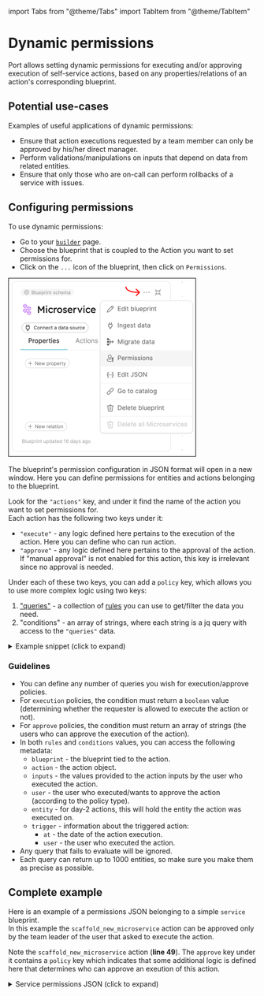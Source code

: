 import Tabs from "@theme/Tabs"
import TabItem from "@theme/TabItem"

# Dynamic permissions

Port allows setting dynamic permissions for executing and/or approving execution of self-service actions, based on any properties/relations of an action's corresponding blueprint.

## Potential use-cases

Examples of useful applications of dynamic permissions:

- Ensure that action executions requested by a team member can only be approved by his/her direct manager.
- Perform validations/manipulations on inputs that depend on data from related entities.
- Ensure that only those who are on-call can perform rollbacks of a service with issues.

## Configuring permissions

To use dynamic permissions:

- Go to your [`builder`](https://app.getport.io/settings/data-model) page.
- Choose the blueprint that is coupled to the Action you want to set permissions for.
- Click on the `...` icon of the blueprint, then click on `Permissions`.

![blueprintEditPermissions](../../../static/img/self-service-actions/rbac/blueprintEditPermissions.png)

The blueprint's permission configuration in JSON format will open in a new window. Here you can define permissions for entities and actions belonging to the blueprint.

Look for the `"actions"` key, and under it find the name of the action you want to set permissions for.  
Each action has the following two keys under it:

- `"execute"` - any logic defined here pertains to the execution of the action. Here you can define who can run action.
- `"approve"` - any logic defined here pertains to the approval of the action. If "manual approval" is not enabled for this action, this key is irrelevant since no approval is needed.

Under each of these two keys, you can add a `policy` key, which allows you to use more complex logic using two keys:

1. ["queries"](/search-and-query/) - a collection of [rules](/search-and-query/#rules) you can use to get/filter the data you need.
2. "conditions" - an array of strings, where each string is a jq query with access to the `"queries"` data.

<details>
<summary>Example snippet (click to expand)</summary>

```json showLineNumbers
"actions": {
  "action_name": {
    "execute": {
      #highlight-start
      "policy": {
        "queries": {
          "query_name": {
            "rules": [
                # Your rule/s logic here
              ],
              "combinator": "and"
          }
        },
        "conditions": [
          # A jq query resulting in a boolean value
        ]
      }
      #highlight-end
    },
    "approve": {
      "roles": [
        "Admin"
      ],
      "users": [],
      "teams": [],
      #highlight-start
      "policy": {
        "queries": {
          "query_name": {
            "rules": [
                # Your rule/s logic here
              ],
              "combinator": "and"
          }
        },
        "conditions": [
          # A jq query resulting in an array of strings
        ]
      }
      #highlight-end
    }
  }
}
```

</details>

### Guidelines

- You can define any number of queries you wish for execution/approve policies.
- For `execution` policies, the condition must return a `boolean` value (determining whether the requester is allowed to execute the action or not).
- For `approve` policies, the condition must return an array of strings (the users who can approve the execution of the action).
- In both `rules` and `conditions` values, you can access the following metadata:
  - `blueprint` - the blueprint tied to the action.
  - `action` - the action object.
  - `inputs` - the values provided to the action inputs by the user who executed the action.
  - `user` - the user who executed/wants to approve the action (according to the policy type).
  - `entity` - for day-2 actions, this will hold the entity the action was executed on.
  - `trigger` - information about the triggered action:
    - `at` - the date of the action execution.
    - `user` - the user who executed the action.
- Any query that fails to evaluate will be ignored.
- Each query can return up to 1000 entities, so make sure you make them as precise as possible.

## Complete example

Here is an example of a permissions JSON belonging to a simple `service` blueprint.  
In this example the `scaffold_new_microservice` action can be approved only by the team leader of the user that asked to execute the action.

Note the `scaffold_new_microservice` action (**line 49**). The `approve` key under it contains a `policy` key which indicates that some additional logic is defined here that determines who can approve an exeution of this action.

<details>
<summary>Service permissions JSON (click to expand)</summary>

```json showLineNumbers
{
  "entities": {
    "register": {
      "roles": ["microservice-moderator", "Admin"],
      "users": ["admin@dyn-permissions-demo.com"],
      "teams": [],
      "ownedByTeam": false
    },
    "update": {
      "roles": ["microservice-moderator", "Admin"],
      "users": ["admin@dyn-permissions-demo.com"],
      "teams": [],
      "ownedByTeam": false
    },
    "unregister": {
      "roles": ["microservice-moderator", "Admin"],
      "users": ["admin@dyn-permissions-demo.com"],
      "teams": [],
      "ownedByTeam": false
    },
    "updateProperties": {
      "$identifier": {
        "roles": ["microservice-moderator", "Admin"],
        "users": ["admin@dyn-permissions-demo.com"],
        "teams": [],
        "ownedByTeam": false
      },
      "$title": {
        "roles": ["microservice-moderator", "Admin"],
        "users": ["admin@dyn-permissions-demo.com"],
        "teams": [],
        "ownedByTeam": false
      },
      "$team": {
        "roles": ["microservice-moderator", "Admin"],
        "users": ["admin@dyn-permissions-demo.com"],
        "teams": [],
        "ownedByTeam": false
      },
      "$icon": {
        "roles": ["microservice-moderator", "Admin"],
        "users": ["admin@dyn-permissions-demo.com"],
        "teams": [],
        "ownedByTeam": false
      }
    }
  },
  "actions": {
    "scaffold_new_microservice": {
      "execute": {
        "roles": ["Member", "Admin"],
        "users": [],
        "teams": [],
        "ownedByTeam": false
      },
      "approve": {
        "roles": ["Admin"],
        "users": [],
        "teams": [],
        "policy": {
          "queries": {
            "executingUser": {
              "rules": [
                {
                  "value": "user",
                  "operator": "=",
                  "property": "$blueprint"
                },
                {
                  "value": "{{.trigger.user.email}}",
                  "operator": "=",
                  "property": "$identifier"
                }
              ],
              "combinator": "and"
            },
            "approvingUsers": {
              "rules": [
                {
                  "value": "user",
                  "operator": "=",
                  "property": "$blueprint"
                },
                {
                  "value": "Approver",
                  "operator": "=",
                  "property": "role"
                }
              ],
              "combinator": "and"
            }
          },
          "conditions": [
            "(.results.executingUser.entities | first | .relations.team) as $executerTeam | [.results.approvingUsers.entities[] | select(.relations.team == $executerTeam) | .identifier]"
          ]
        }
      }
    }
  }
}
```

</details>